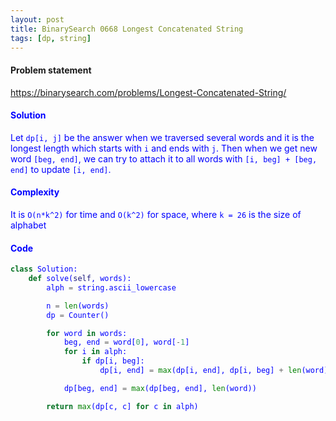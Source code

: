 ```yaml
---
layout: post
title: BinarySearch 0668 Longest Concatenated String
tags: [dp, string]
---
```


#### Problem statement

<a href="https://binarysearch.com/problems/Longest-Concatenated-String/"> <font color = blue>https://binarysearch.com/problems/Longest-Concatenated-String/

#### Solution
Let `dp[i, j]` be the answer when we traversed several words and it is the longest length which starts with `i` and ends with `j`. Then when we get new word `[beg, end]`, we can try to attach it to all words with `[i, beg] + [beg, end]` to update `[i, end]`.

#### Complexity
It is `O(n*k^2)` for time and `O(k^2)` for space, where `k = 26` is the size of alphabet

#### Code
```python
class Solution:
    def solve(self, words):
        alph = string.ascii_lowercase

        n = len(words)
        dp = Counter()

        for word in words:
            beg, end = word[0], word[-1]
            for i in alph:
                if dp[i, beg]:
                    dp[i, end] = max(dp[i, end], dp[i, beg] + len(word))

            dp[beg, end] = max(dp[beg, end], len(word))

        return max(dp[c, c] for c in alph)
```
